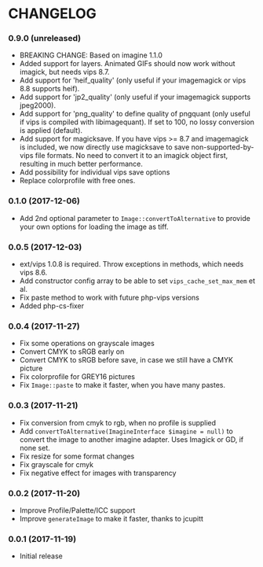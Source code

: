 # CHANGELOG

### 0.9.0 (unreleased) 

  * BREAKING CHANGE: Based on imagine 1.1.0
  * Added support for layers. Animated GIFs should now work without imagick, but needs vips 8.7.
  * Add support for 'heif_quality' (only useful if your imagemagick or vips 8.8 supports heif).
  * Add support for 'jp2_quality' (only useful if your imagemagick supports jpeg2000).
  * Add support for 'png_quality' to define quality of pngquant (only useful if vips is compiled with libimagequant).
    If set to 100, no lossy conversion is applied (default).
  * Add support for magicksave. If you have vips >= 8.7 and imagemagick is included, we now 
    directly use magicksave to save non-supported-by-vips file formats. No need to convert it to an imagick 
    object first, resulting in much better performance. 
  * Add possibility for individual vips save options 
  * Replace colorprofile with free ones.

### 0.1.0 (2017-12-06)

  * Add 2nd optional parameter to `Image::convertToAlternative` to provide your own options for loading the image as tiff. 

### 0.0.5 (2017-12-03)

  * ext/vips 1.0.8 is required. Throw exceptions in methods, which needs vips 8.6.
  * Add constructor config array to be able to set `vips_cache_set_max_mem` et al.
  * Fix paste method to work with future php-vips versions
  * Added php-cs-fixer

### 0.0.4 (2017-11-27)

  * Fix some operations on grayscale images
  * Convert CMYK to sRGB early on
  * Convert CMYK to sRGB before save, in case we still have a CMYK picture
  * Fix colorprofile for GREY16 pictures
  * Fix `Image::paste` to make it faster, when you have many pastes.

### 0.0.3 (2017-11-21)
  * Fix conversion from cmyk to rgb, when no profile is supplied
  * Add `convertToAlternative(ImagineInterface $imagine = null)` to convert the image to 
     another imagine adapter. Uses Imagick or GD, if none set.
  * Fix resize for some format changes
  * Fix grayscale for cmyk
  * Fix negative effect for images with transparency
  
### 0.0.2 (2017-11-20)
  * Improve Profile/Palette/ICC support
  * Improve `generateImage` to make it faster, thanks to jcupitt

### 0.0.1 (2017-11-19)
  * Initial release